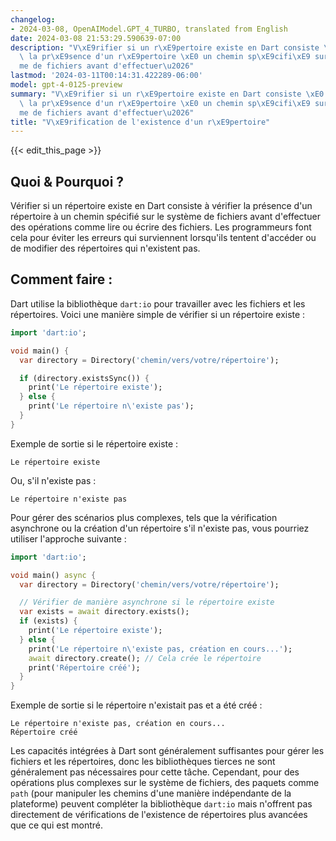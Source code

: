 ```yaml
---
changelog:
- 2024-03-08, OpenAIModel.GPT_4_TURBO, translated from English
date: 2024-03-08 21:53:29.590639-07:00
description: "V\xE9rifier si un r\xE9pertoire existe en Dart consiste \xE0 v\xE9rifier\
  \ la pr\xE9sence d'un r\xE9pertoire \xE0 un chemin sp\xE9cifi\xE9 sur le syst\xE8\
  me de fichiers avant d'effectuer\u2026"
lastmod: '2024-03-11T00:14:31.422289-06:00'
model: gpt-4-0125-preview
summary: "V\xE9rifier si un r\xE9pertoire existe en Dart consiste \xE0 v\xE9rifier\
  \ la pr\xE9sence d'un r\xE9pertoire \xE0 un chemin sp\xE9cifi\xE9 sur le syst\xE8\
  me de fichiers avant d'effectuer\u2026"
title: "V\xE9rification de l'existence d'un r\xE9pertoire"
---
```


{{< edit_this_page >}}

## Quoi & Pourquoi ?

Vérifier si un répertoire existe en Dart consiste à vérifier la présence d'un répertoire à un chemin spécifié sur le système de fichiers avant d'effectuer des opérations comme lire ou écrire des fichiers. Les programmeurs font cela pour éviter les erreurs qui surviennent lorsqu'ils tentent d'accéder ou de modifier des répertoires qui n'existent pas.

## Comment faire :

Dart utilise la bibliothèque `dart:io` pour travailler avec les fichiers et les répertoires. Voici une manière simple de vérifier si un répertoire existe :

```dart
import 'dart:io';

void main() {
  var directory = Directory('chemin/vers/votre/répertoire');

  if (directory.existsSync()) {
    print('Le répertoire existe');
  } else {
    print('Le répertoire n\'existe pas');
  }
}
```
Exemple de sortie si le répertoire existe :
```
Le répertoire existe
```

Ou, s'il n'existe pas :
```
Le répertoire n'existe pas
```

Pour gérer des scénarios plus complexes, tels que la vérification asynchrone ou la création d'un répertoire s'il n'existe pas, vous pourriez utiliser l'approche suivante :

```dart
import 'dart:io';

void main() async {
  var directory = Directory('chemin/vers/votre/répertoire');

  // Vérifier de manière asynchrone si le répertoire existe
  var exists = await directory.exists();
  if (exists) {
    print('Le répertoire existe');
  } else {
    print('Le répertoire n\'existe pas, création en cours...');
    await directory.create(); // Cela crée le répertoire
    print('Répertoire créé');
  }
}
```

Exemple de sortie si le répertoire n'existait pas et a été créé :
```
Le répertoire n'existe pas, création en cours...
Répertoire créé
```

Les capacités intégrées à Dart sont généralement suffisantes pour gérer les fichiers et les répertoires, donc les bibliothèques tierces ne sont généralement pas nécessaires pour cette tâche. Cependant, pour des opérations plus complexes sur le système de fichiers, des paquets comme `path` (pour manipuler les chemins d'une manière indépendante de la plateforme) peuvent compléter la bibliothèque `dart:io` mais n'offrent pas directement de vérifications de l'existence de répertoires plus avancées que ce qui est montré.
